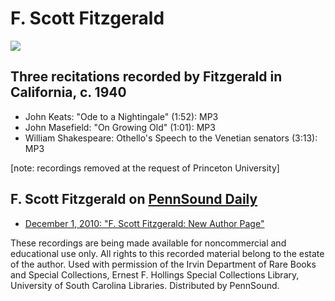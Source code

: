 F. Scott Fitzgerald
===================

![](http://media.sas.upenn.edu/pennsound/authors/Fitzgerald/fitz.jpg)

Three recitations recorded by Fitzgerald in California, c. 1940
---------------------------------------------------------------

-   John Keats: "Ode to a Nightingale" (1:52): MP3
-   John Masefield: "On Growing Old" (1:01): MP3
-   William Shakespeare: Othello's Speech to the Venetian senators (3:13): MP3

\[note: recordings removed at the request of Princeton University\]

F. Scott Fitzgerald on [PennSound Daily](http://writing.upenn.edu/pennsound/daily)
----------------------------------------------------------------------------------

-   [December 1, 2010: "F. Scott Fitzgerald: New Author Page"](http://writing.upenn.edu/pennsound/daily/201012.php#1_11:13)

  
  

These recordings are being made available for noncommercial and educational use only. All rights to this recorded material belong to the estate of the author. Used with permission of the Irvin Department of Rare Books and Special Collections, Ernest F. Hollings Special Collections Library, University of South Carolina Libraries. Distributed by PennSound.

